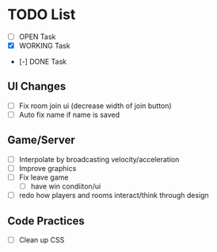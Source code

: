 # TODO List

-  [ ] OPEN Task
-  [x] WORKING Task
-  [-] DONE Task

## UI Changes

-  [ ] Fix room join ui (decrease width of join button)
-  [ ] Auto fix name if name is saved

## Game/Server

-  [ ] Interpolate by broadcasting velocity/acceleration
-  [ ] Improve graphics
-  [ ] Fix leave game
   -  [ ] have win condiiton/ui
-  [ ] redo how players and rooms interact/think through design

## Code Practices

-  [ ] Clean up CSS
